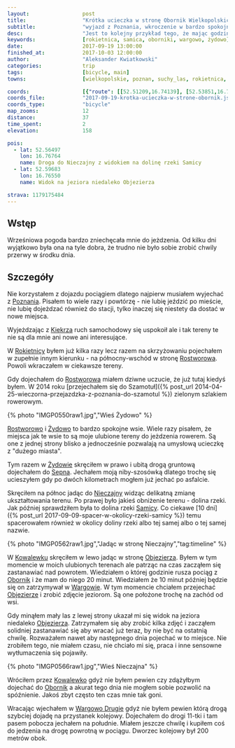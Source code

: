```yaml
---
layout:                 post
title:                  "Krótka ucieczka w stronę Obornik Wielkopolskich"
subtitle:               "wyjazd z Poznania, wkroczenie w bardzo spokojne wioski i ponowne spotkanie z Doliną Samicy"
desc:                   "Jest to kolejny przykład tego, że mając godzinę można wydostać się rowerem z miejskiem dżungli. Tego dnia wyruszyłem z Poznania na północ w stronę Rokietnicy aby jeszcze pojeździć przed nadchodzącym końcem sezonu."
keywords:               [rokietnica, samica, oborniki, wargowo, żydowo]
date:                   2017-09-19 13:00:00
finished_at:            2017-10-03 12:00:00
author:                 "Aleksander Kwiatkowski"
categories:             trip
tags:                   [bicycle, main]
towns:                  [wielkopolskie, poznan, suchy_las, rokietnica, oborniki]

coords:                 [{"route": [[52.51209,16.74139], [52.53851,16.75984], [52.54718,16.75401], [52.55182,16.77435], [52.58177,16.75855], [52.59058,16.77933], [52.59767,16.76516], [52.59053,16.77967], [52.58344,16.78765], [52.58844,16.82653], [52.58088,16.82782], [52.58020,16.82310]], "type": "bicycle"}]
coords_file:            "2017-09-19-krotka-ucieczka-w-strone-obornik.json"
coords_type:            "bicycle"
map_zooms:              12
distance:               37
time_spent:             2
elevation:              158

pois:
  - lat: 52.56497
    lon: 16.76764
    name: Droga do Nieczajny z widokiem na dolinę rzeki Samicy
  - lat: 52.59683
    lon: 16.76550
    name: Widok na jeziora niedaleko Objezierza

strava: 1179175484
---
```



[wiki-poznan]: https://pl.wikipedia.org/wiki/Pozna%C5%84
[wiki-kiekrz]: https://pl.wikipedia.org/wiki/Kiekrz_(Pozna%C5%84)
[wiki-rokietnica]: https://pl.wikipedia.org/wiki/Rokietnica_(wojew%C3%B3dztwo_wielkopolskie)
[wiki-rostworowo]: https://pl.wikipedia.org/wiki/Rostworowo
[wiki-zydowo]: https://pl.wikipedia.org/wiki/%C5%BBydowo_(powiat_pozna%C5%84ski)
[wiki-sepno]: https://pl.wikipedia.org/wiki/Sepno_(powiat_obornicki)
[wiki-nieczajna]: https://pl.wikipedia.org/wiki/Nieczajna
[wiki-rzeka-samica]: https://pl.wikipedia.org/wiki/Samica_Kierska
[wiki-kowalewko]: https://pl.wikipedia.org/wiki/Kowalewko_(powiat_obornicki)
[wiki-objezierza]: https://pl.wikipedia.org/wiki/Objezierze_(wojew%C3%B3dztwo_wielkopolskie)
[wiki-oborniki]: https://pl.wikipedia.org/wiki/Oborniki
[wiki-wargowo]: https://pl.wikipedia.org/wiki/Wargowo_(wojew%C3%B3dztwo_wielkopolskie)

Wstęp
-----

Wrześniowa pogoda bardzo zniechęcała mnie do jeżdzenia. Od kilku dni wyjątkowo
była ona na tyle dobra, że trudno nie było sobie zrobić chwily przerwy w środku dnia.

Szczegóły
---------

Nie korzystałem z dojazdu pociągiem dlatego najpierw musiałem wyjechać z
[Poznania][wiki-poznan]. Pisałem to wiele razy i powtórzę - nie lubię jeździć
po mieście, nie lubię dojeżdzać również do stacji, tylko inaczej się niestety da
dostać w nowe miejsca.

Wyjeżdzając z [Kiekrza][wiki-kiekrz] ruch samochodowy się uspokoił ale i
tak tereny te nie
są dla mnie ani nowe ani interesujące.

W [Rokietnicy][wiki-rokietnica] byłem już kilka razy lecz razem na skrzyżowaniu
pojechałem w zupełnie innym kierunku - na północny-wschód w stronę
[Rostworowa][wiki-rostworowo]. Powoli wkraczałem w ciekawsze tereny.

Gdy dojechałem do [Rostworowa][wiki-rostworowo] miałem dziwne uczucie, że już tutaj
kiedyś byłem. W 2014 roku
[przejechałem się do Szamotuł]({% post_url 2014-04-25-wieczorna-przejazdzka-z-poznania-do-szamotul %})
zielonym szlakiem rowerowym.

{% photo "IMGP0550raw1.jpg","Wieś Żydowo" %}

[Rostworowo][wiki-rostworowo] i [Żydowo][wiki-zydowo] to bardzo spokojne wsie.
Wiele razy pisałem, że miejsca jak te wsie to są moje ulubione tereny
do jeżdzenia rowerem. Są one z jednej strony blisko a jednocześnie pozwalają
na umysłową ucieczkę z "dużego miasta".

Tym razem w [Żydowie][wiki-zydowo] skręciłem w prawo i ubitą drogą gruntową dojechałem
do [Sepna][wiki-sepno]. Jechałem moją niby-szosówką dlatego trochę się ucieszyłem
gdy po dwóch kilometrach mogłem już jechać po asfalcie.

Skręciłem na północ jadąc do [Nieczajny][wiki-nieczajna] widząc delikatną zmianę
ukształtowania terenu. Po prawej było jakieś obniżenie terenu - dolina rzeki. Jak
później sprawdziłem była to dolina rzeki [Samicy][wiki-rzeka-samica].
Co ciekawe
[10 dni]({% post_url 2017-09-09-spacer-w-okolicy-rzeki-samicy %})
temu spacerowałem również w okolicy doliny rzeki albo tej samej albo o tej
samej nazwie.

{% photo "IMGP0562raw1.jpg","Jadąc w stronę Nieczajny","tag:timeline" %}

W [Kowalewku][wiki-kowalewko] skręciłem w lewo jadąc w stronę [Objezierza][wiki-objezierza].
Byłem w tym momencie w moich ulubionych terenach ale patrząc na czas
zacząłem się zastanawiać nad powrotem. Wiedziałem o której godzinie rusza
pociąg z [Obornik][wiki-oborniki] i że mam do niego 20 minut. Wiedziałem że
10 minut później będzie się on zatrzymywał w [Wargowie][wiki-wargowo].
W tym momencie
chciałem przejechać [Objezierze][wiki-objezierza] i zrobić zdjęcie
jeziorom. Są one położone trochę na zachód od wsi.

Gdy minąłem mały las z lewej strony ukazał mi się widok na jeziora
niedaleko [Objezierza][wiki-objezierza]. Zatrzymałem się aby zrobić kilka zdjęć
i zacząłem solidniej zastanawiać się aby wracać już teraz, by
nie być na ostatnią chwilę.
Rozważałem nawet aby następnego dnia pojechać w to miejsce.
Nie zrobiłem tego, nie miałem czasu, nie chciało mi się, praca i inne sensowne
wytłumaczenia się pojawiły.

{% photo "IMGP0566raw1.jpg","Wieś Nieczajna" %}

Wróciłem przez [Kowalewko][wiki-kowalewko] gdyż nie byłem pewien czy
zdążyłbym dojechać do [Obornik][wiki-oborniki] a akurat tego dnia nie
mogłem sobie pozwolić na spóźnienie. Jakoś zbyt często ten czas mnie tak goni.

Wracając wjechałem w [Wargowo Drugie][wiki-wargowo] gdyż nie byłem
pewien którą drogą szybciej dojadę na przystanek kolejowy. Dojechałem do
drogi 11-tki i tam pasem pobocza jechałem na południe. Miałem jeszcze chwilę i
kupiłem coś do jedzenia na drogę powrotną w pociągu.
Dworzec kolejowy był 200 metrów obok.
